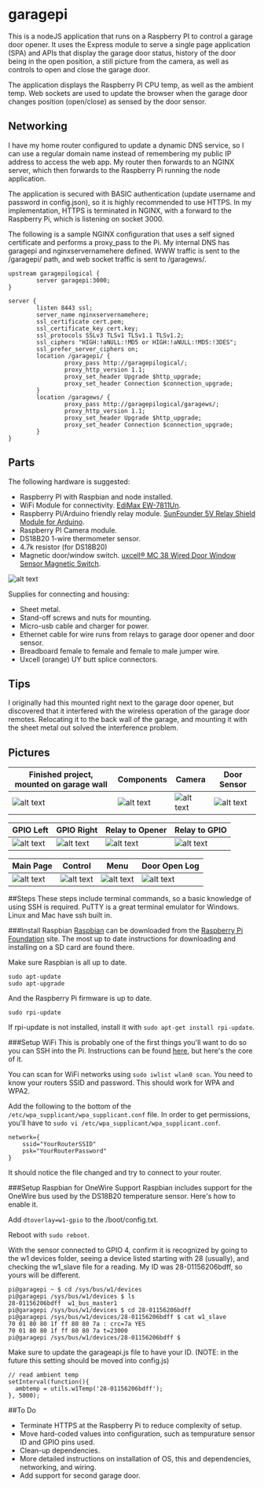 # garagepi

This is a nodeJS application that runs on a Raspberry PI to control a garage door opener.  It uses the Express module to serve a single page application (SPA) and APIs that display the garage door status, history of the door being in the open position, a still picture from the camera, as well as controls to open and close the garage door.

The application displays the Raspberry PI CPU temp, as well as the ambient temp.  Web sockets are used to update the browser when the garage door changes position (open/close) as sensed by the door sensor.

## Networking
I have my home router configured to update a dynamic DNS service, so I can use a regular domain name instead of remembering my public IP address to access the web app.  My router then forwards to an NGINX server, which then forwards to the Raspberry Pi running the node application.

The application is secured with BASIC authentication (update username and password in config.json), so it is highly recommended to use HTTPS.  In my implementation, HTTPS is terminated in NGINX, with a forward to the Raspberry Pi, which is listening on socket 3000.

The following is a sample NGINX configuration that uses a self signed certificate and performs a proxy_pass to the Pi.  My internal DNS has garagepi and nginxservernamehere defined.  WWW traffic is sent to the /garagepi/ path, and web socket traffic is sent to /garagews/.

```
upstream garagepilogical {
        server garagepi:3000;
}

server {
        listen 8443 ssl;
        server_name nginxservernamehere;
        ssl_certificate cert.pem;
        ssl_certificate_key cert.key;
        ssl_protocols SSLv3 TLSv1 TLSv1.1 TLSv1.2;
        ssl_ciphers "HIGH:!aNULL:!MD5 or HIGH:!aNULL:!MD5:!3DES";
        ssl_prefer_server_ciphers on;
        location /garagepi/ {
                proxy_pass http://garagepilogical/;
                proxy_http_version 1.1;
                proxy_set_header Upgrade $http_upgrade;
                proxy_set_header Connection $connection_upgrade;
        }
        location /garagews/ {
                proxy_pass http://garagepilogical/garagews/;
                proxy_http_version 1.1;
                proxy_set_header Upgrade $http_upgrade;
                proxy_set_header Connection $connection_upgrade;
        }
}
```

## Parts
The following hardware is suggested:

* Raspberry PI with Raspbian and node installed.
* WiFi Module for connectivity.  [EdiMax EW-7811Un](http://amzn.com/B003MTTJOY).
* Raspberry PI/Arduino friendly relay module.  [SunFounder 5V Relay Shield Module for Arduino](http://amzn.com/B00E0NTPP4).
* Raspberry PI Camera module.
* DS18B20 1-wire thermometer sensor.
* 4.7k resistor (for DS18B20)
* Magnetic door/window switch.  [uxcell® MC 38 Wired Door Window Sensor Magnetic Switch](http://amzn.com/B00HR8CT8E).

![alt text](https://github.com/scwissel/garagepi/raw/master/docs/GaragePi_bb.png "Garage Pi Breadboard View")

Supplies for connecting and housing:

* Sheet metal.
* Stand-off screws and nuts for mounting.
* Micro-usb cable and charger for power.
* Ethernet cable for wire runs from relays to garage door opener and door sensor.
* Breadboard female to female and female to male jumper wire.
* Uxcell (orange) UY butt splice connectors.

## Tips 
I originally had this mounted right next to the garage door opener, but discovered that it interfered with the wireless operation of the garage door remotes.  Relocating it to the back wall of the garage, and mounting it with the sheet metal out solved the interference problem.

## Pictures
|Finished project, mounted on garage wall|Components|Camera|Door Sensor|
|---|---|---|---|
|![alt text](https://github.com/scwissel/garagepi/raw/master/docs/GaragePiMounted.jpg "Garage Pi Mounted")|![alt text](https://github.com/scwissel/garagepi/raw/master/docs/GaragePiComponents.jpg "Garage Pi Components")|![alt text](https://github.com/scwissel/garagepi/raw/master/docs/GaragePiCamera.jpg "Garage Pi Camera")|![alt text](https://github.com/scwissel/garagepi/raw/master/docs/DoorSensor.jpg "Door Sensor")|

|GPIO Left|GPIO Right|Relay to Opener|Relay to GPIO|
|---|---|---|---|
|![alt text](https://github.com/scwissel/garagepi/raw/master/docs/GaragePiGPIO.jpg "GPIO Left")|![alt text](https://github.com/scwissel/garagepi/raw/master/docs/GaragePiGPIO2.jpg "GPIO Right")|![alt text](https://github.com/scwissel/garagepi/raw/master/docs/GaragePiRelaytoOpenerConnections.jpg "Relay to Opener")|![alt text](https://github.com/scwissel/garagepi/raw/master/docs/GaragePiRelaytoPiGPIOConnections.jpg "Relay to GPIO")|

|Main Page|Control|Menu|Door Open Log|
|---|---|---|---|
|![alt text](https://github.com/scwissel/garagepi/raw/master/docs/GaragePiWWWMain.png "Main Page")|![alt text](https://github.com/scwissel/garagepi/raw/master/docs/GaragePiWWWControl.png "Control")|![alt text](https://github.com/scwissel/garagepi/raw/master/docs/GaragePiWWWMenu.png "Menu")|![alt text](https://github.com/scwissel/garagepi/raw/master/docs/GaragePiWWWLog.png "Log")|

##Steps
These steps include terminal commands, so a basic knowledge of using SSH is required.  PuTTY is a great terminal emulator for Windows.  Linux and Mac have ssh built in.

###Install Raspbian
[Raspbian](https://www.raspbian.org/) can be downloaded from the [Raspberry Pi Foundation](https://www.raspberrypi.org/downloads/raspbian/) site.  The most up to date instructions for downloading and installing on a SD card are found there.

Make sure Raspbian is all up to date.
```
sudo apt-update
sudo apt-upgrade
```

And the Raspberry Pi firmware is up to date.
```
sudo rpi-update
```

If rpi-update is not installed, install it with ```sudo apt-get install rpi-update```.

###Setup WiFi
This is probably one of the first things you'll want to do so you can SSH into the Pi.  Instructions can be found [here](https://www.raspberrypi.org/documentation/configuration/wireless/wireless-cli.md), but here's the core of it.

You can scan for WiFi networks using ```sudo iwlist wlan0 scan```.  You need to know your routers SSID and password.  This should work for WPA and WPA2.

Add the following to the bottom of the ```/etc/wpa_supplicant/wpa_supplicant.conf``` file.  In order to get permissions, you'll have to ```sudo vi /etc/wpa_supplicant/wpa_supplicant.conf```.

```
network={
    ssid="YourRouterSSID"
    psk="YourRouterPassword"
}
```

It should notice the file changed and try to connect to your router.

###Setup Raspbian for OneWire Support
Raspbian includes support for the OneWire bus used by the DS18B20 temperature sensor.  Here's how to enable it.

Add ```dtoverlay=w1-gpio``` to the /boot/config.txt.

Reboot with ```sudo reboot```.

With the sensor connected to GPIO 4, confirm it is recognized by going to the w1 devices folder, seeing a device listed starting with 28 (usually), and checking the w1_slave file for a reading.  My ID was 28-01156206bdff, so yours will be different.

```
pi@garagepi ~ $ cd /sys/bus/w1/devices
pi@garagepi /sys/bus/w1/devices $ ls
28-01156206bdff  w1_bus_master1
pi@garagepi /sys/bus/w1/devices $ cd 28-01156206bdff
pi@garagepi /sys/bus/w1/devices/28-01156206bdff $ cat w1_slave 
70 01 80 80 1f ff 80 80 7a : crc=7a YES
70 01 80 80 1f ff 80 80 7a t=23000
pi@garagepi /sys/bus/w1/devices/28-01156206bdff $
```

Make sure to update the garageapi.js file to have your ID.  (NOTE: in the future this setting should be moved into config.js)

```
// read ambient temp
setInterval(function(){
  ambtemp = utils.w1Temp('28-01156206bdff');
}, 5000);
```
##To Do

* Terminate HTTPS at the Raspberry Pi to reduce complexity of setup.
* Move hard-coded values into configuration, such as tempurature sensor ID and GPIO pins used.
* Clean-up dependencies.
* More detailed instructions on installation of OS, this and dependencies, networking, and wiring.
* Add support for second garage door.
